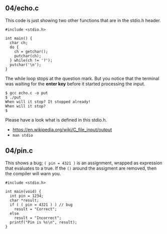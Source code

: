 ## 04/echo.c

This code is just showing two other functions that are in the stdio.h header.

```
#include <stdio.h>

int main() {
  char ch;
  do {
    ch = getchar();
    putchar(ch);
  } while(ch != '?');
  putchar('\n');
}
```

The while loop stops at the question mark. But you notice that the terminal
was waiting for the **enter key** before it started processing the input.

```
$ gcc echo.c -o put
$ ./put
When will it stop? It stopped already!
When will it stop?
$
```

Please have a look what is defined in this stdio.h.
* https://en.wikipedia.org/wiki/C_file_input/output
* `man stdio`



## 04/pin.c

This shows a bug; `( pin = 4321 )` is an assignment, wrapped as expression that evaluates to a true. If the `()` around the 
assigment are removed, then the compiler will warn you.

```
#include <stdio.h>

int main(void) {
  int pin = 1234;
  char *result;
  if ( ( pin = 4321 ) ) // bug
    result = "Correct";
  else 
    result = "Incorrect";
  printf("Pin is %s\n", result);
}
```
